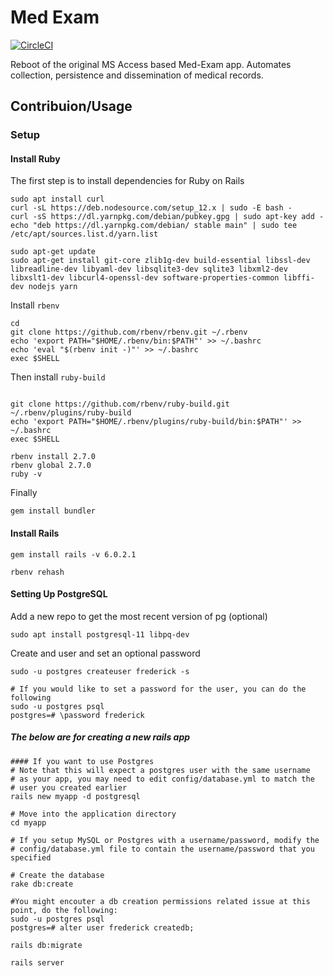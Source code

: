 # Med Exam

[![CircleCI](https://circleci.com/gh/nightcrawler-/denali-medexam.svg?style=shield&circle-token=9d7787382e040b45ca013ff710f1dfe29c1a8d5f)](https://circleci.com/gh/nightcrawler-/denali-medexam)

Reboot of the original MS Access based Med-Exam app. Automates collection, persistence and dissemination of medical records.

## Contribuion/Usage

### Setup

#### Install Ruby

The first step is to install dependencies for Ruby on Rails

```
sudo apt install curl
curl -sL https://deb.nodesource.com/setup_12.x | sudo -E bash -
curl -sS https://dl.yarnpkg.com/debian/pubkey.gpg | sudo apt-key add -
echo "deb https://dl.yarnpkg.com/debian/ stable main" | sudo tee /etc/apt/sources.list.d/yarn.list

sudo apt-get update
sudo apt-get install git-core zlib1g-dev build-essential libssl-dev libreadline-dev libyaml-dev libsqlite3-dev sqlite3 libxml2-dev libxslt1-dev libcurl4-openssl-dev software-properties-common libffi-dev nodejs yarn
```
Install `rbenv`

```
cd
git clone https://github.com/rbenv/rbenv.git ~/.rbenv
echo 'export PATH="$HOME/.rbenv/bin:$PATH"' >> ~/.bashrc
echo 'eval "$(rbenv init -)"' >> ~/.bashrc
exec $SHELL
```
Then install `ruby-build`

```

git clone https://github.com/rbenv/ruby-build.git ~/.rbenv/plugins/ruby-build
echo 'export PATH="$HOME/.rbenv/plugins/ruby-build/bin:$PATH"' >> ~/.bashrc
exec $SHELL

rbenv install 2.7.0
rbenv global 2.7.0
ruby -v
```

Finally

```
gem install bundler
```

#### Install Rails

```
gem install rails -v 6.0.2.1

rbenv rehash
```

#### Setting Up PostgreSQL

Add a new repo to get the most recent version of pg (optional)

```
sudo apt install postgresql-11 libpq-dev
```
Create and user and set an optional password

```
sudo -u postgres createuser frederick -s

# If you would like to set a password for the user, you can do the following
sudo -u postgres psql
postgres=# \password frederick

```

##### The below are for creating a new rails app

```
#### If you want to use Postgres
# Note that this will expect a postgres user with the same username
# as your app, you may need to edit config/database.yml to match the
# user you created earlier
rails new myapp -d postgresql

# Move into the application directory
cd myapp

# If you setup MySQL or Postgres with a username/password, modify the
# config/database.yml file to contain the username/password that you specified

# Create the database
rake db:create

#You might encouter a db creation permissions related issue at this point, do the following:
sudo -u postgres psql
postgres=# alter user frederick createdb;

rails db:migrate

rails server
```
